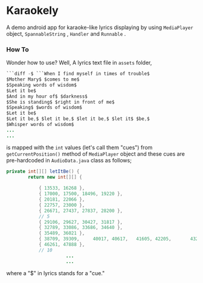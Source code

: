 # Karaokely
A demo android app for karaoke-like lyrics displaying by using `MediaPlayer` object, `SpannableString` , `Handler`  and `Runnable` .

### How To
Wonder how to use? Well,
A lyrics text file in `assets` folder,
```java
```diff -$ ```When I find myself in times of trouble$
$Mother Mary$ $comes to me$
$Speaking words of wisdom$
$Let it be$
$And in my hour of$ $darkness$
$She is standing$ $right in front of me$
$Speaking$ $words of wisdom$
$Let it be$
$Let it be,$ $let it be,$ $let it be,$ $let it$ $be,$
$Whisper words of wisdom$
...
...
```

is mapped with the `int` values (let's call them "cues") from `getCurrentPosition()` method of `MediaPlayer` object and these cues are pre-hardcoded in `AudioData.java` class as follows;


```java
private int[][] letItBe() {
		return new int[][] {
			
			{ 13533, 16268 },
			{ 17000, 17500, 18496, 19220 },
			{ 20181, 22066 },
			{ 22757, 23000 },
			{ 26671, 27437, 27837, 28200 },
			// 5
			{ 29106, 29627, 30427, 31817 },
			{ 32789, 33086, 33686, 34640 },
			{ 35489, 36021 },
			{ 38709, 39309, 	40017, 40617, 	41605, 42205,		43221, 43823, 44023, 44323 },
			{ 46261, 47888 },
			// 10
                      ...
                      ...

```

where a "$" in lyrics stands for a "cue."



